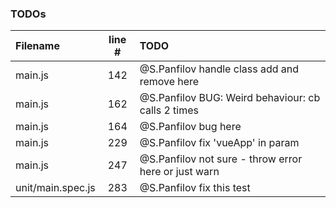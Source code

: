 ### TODOs
| Filename | line # | TODO
|:------|:------:|:------
| main.js | 142 | @S.Panfilov handle class add and remove here
| main.js | 162 | @S.Panfilov BUG: Weird behaviour: cb calls 2 times
| main.js | 164 | @S.Panfilov bug here
| main.js | 229 | @S.Panfilov fix 'vueApp' in param
| main.js | 247 | @S.Panfilov not sure - throw error here or just warn
| unit/main.spec.js | 283 | @S.Panfilov fix this test
